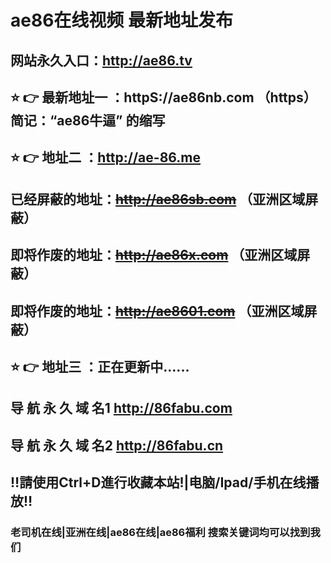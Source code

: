 # ae86在线视频 最新地址发布 
## 网站永久入口：http://ae86.tv         
## ⭐️ 👉 最新地址一 ：httpS://ae86nb.com  （https） 简记：“ae86牛逼” 的缩写
## ⭐️ 👉 地址二 ：http://ae-86.me     
##  已经屏蔽的地址：~~http://ae86sb.com~~ （亚洲区域屏蔽）
##  即将作废的地址：~~http://ae86x.com~~ （亚洲区域屏蔽）
##  即将作废的地址：~~http://ae8601.com~~ （亚洲区域屏蔽）
## ⭐️ 👉 地址三 ：正在更新中......
## 导 航 永 久 域 名1   http://86fabu.com
## 导 航 永 久 域 名2   http://86fabu.cn   
## ‼️請使用Ctrl+D進行收藏本站!|电脑/Ipad/手机在线播放‼️
### 老司机在线|亚洲在线|ae86在线|ae86福利  搜索关键词均可以找到我们

